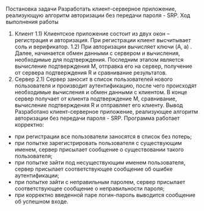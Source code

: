 Постановка задачи
Разработать клиент-серверное приложение, реализующую алгоритм авторизации без передачи пароля - SRP.
Ход выполнения работы
1) Клиент
1.1) Клиентское приложение состоит из двух окон – регистрация и авторизация. При регистрации клиент высчитывает соль и верификатор. 
1.2) При авторизации вычисляет ключи (A, a) . Далее, начинается обмен данными с сервером и вычисления, необходимые для подтверждения. Последним этапом является вычисление подтверждения M, отправка его на сервер, получение от сервера подтверждения R и сравнивание результатов.
2) Сервер
2.1) Сервер заносит в список пользователей нового пользователя и производит аутентификацию, после чего происходят необходимые вычисления и обмен данными с клиентом. В конце сервер получает от клиента подтверждение M, сравнивание, вычисление подтверждения R и отправляет его клиенту.
Вывод
Разработано клиент-серверное приложение, реализующее алгоритм авторизации без передачи пароля - SRP. Программа работает корректно:
- при регистрации все пользователи заносятся в список без потерь;
- при попытке зарегистрировать пользователя с существующим именем, сервер присылает сообщение о существовании такого пользователя;
- при попытке зайти под несуществующим именем пользователя, сервер присылает соответствующее сообщение об ошибке аутентификации;
- при попытке зайти с неправильным паролем, сервер присылает соответствующее сообщение о неправильности пароля;
- при корректно введенной паре логин-пароль выводится сообщение об успешном входе.
